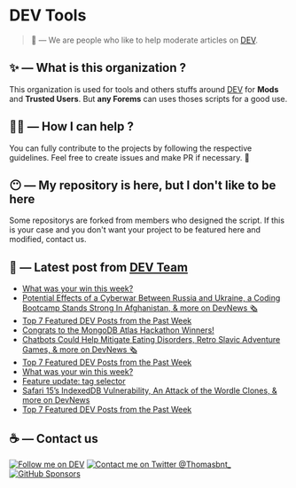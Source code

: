 # DEV Tools

> 🔧 — We are people who like to help moderate articles on [DEV](https://dev.to).

## ✨ — What is this organization ?

This organization is used for tools and others stuffs around [DEV](https://dev.to) for **Mods** and **Trusted Users**. But __any Forems__ can uses thoses scripts for a good use.


## 💪🏼 — How I can help ?

You can fully contribute to the projects by following the respective guidelines. Feel free to create issues and make PR if necessary. 🎉

## 😶 — My repository is here, but I don't like to be here

Some repositorys are forked from members who designed the script. If this is your case and you don't want your project to be featured here and modified, contact us.

## 📝 — Latest post from [DEV Team](https://dev.to/devteam)

<!-- BLOG-POST-LIST:START -->
- [What was your win this week?](https://dev.to/devteam/what-was-your-win-this-week-1oih)
- [Potential Effects of a Cyberwar Between Russia and Ukraine, a Coding Bootcamp Stands Strong In Afghanistan, &amp; more on DevNews 🗞](https://dev.to/devteam/potential-effects-of-a-cyberwar-between-russia-and-ukraine-a-coding-bootcamp-stands-strong-in-afghanistan-more-on-devnews-5dco)
- [Top 7 Featured DEV Posts from the Past Week](https://dev.to/devteam/top-7-featured-dev-posts-from-the-past-week-41f0)
- [Congrats to the MongoDB Atlas Hackathon Winners!](https://dev.to/devteam/congrats-to-the-mongodb-atlas-hackathon-winners-4cc0)
- [Chatbots Could Help Mitigate Eating Disorders, Retro Slavic Adventure Games, &amp; more on DevNews 🗞](https://dev.to/devteam/chatbots-could-help-mitigate-eating-disorders-retro-slavic-adventure-games-more-on-devnews-2k8n)
- [Top 7 Featured DEV Posts from the Past Week](https://dev.to/devteam/top-7-featured-dev-posts-from-the-past-week-3ebh)
- [What was your win this week?](https://dev.to/devteam/what-was-your-win-this-week-1h0b)
- [Feature update: tag selector](https://dev.to/devteam/feature-update-tag-selector-41nf)
- [Safari 15’s IndexedDB Vulnerability, An Attack of the Wordle Clones, &amp; more on DevNews](https://dev.to/devteam/safari-15s-indexeddb-vulnerability-an-attack-of-the-wordle-clones-more-on-devnews-3ljh)
- [Top 7 Featured DEV Posts from the Past Week](https://dev.to/devteam/top-7-featured-dev-posts-from-the-past-week-2m73)
<!-- BLOG-POST-LIST:END -->


## ☕ — Contact us

[![Follow me on DEV](https://img.shields.io/badge/dev.to-%2308090A.svg?&style=for-the-badge&logo=dev.to&logoColor=white&alt=devto)](https://dev.to/thomasbnt)
[![Contact me on Twitter @Thomasbnt_](https://img.shields.io/badge/Contact%20me%20on%20Twitter-%231DA1F2.svg?&style=for-the-badge&logo=twitter&logoColor=white&alt=twitter)](https://twitter.com/messages/1142357270-1142357270?text=Hello,%20I%20contact%20you%20from%20devtotools%20&recipient_id=1142357270) [![GitHub Sponsors](https://img.shields.io/badge/Sponsor%20me-%23EA54AE.svg?&style=for-the-badge&logo=github-sponsors&logoColor=white)](https://github.com/sponsors/thomasbnt)


